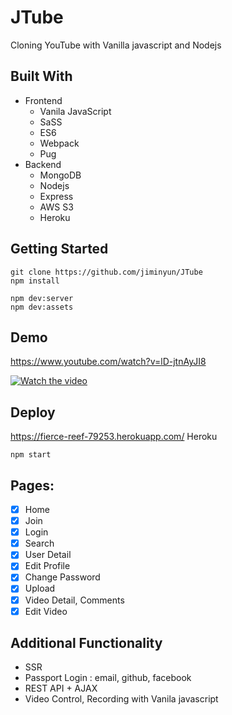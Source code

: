 # JTube

Cloning YouTube with Vanilla javascript and Nodejs

## Built With

- Frontend
  - Vanila JavaScript
  - SaSS
  - ES6
  - Webpack
  - Pug
- Backend
  - MongoDB
  - Nodejs
  - Express
  - AWS S3
  - Heroku

## Getting Started

```
git clone https://github.com/jiminyun/JTube
npm install

npm dev:server
npm dev:assets
```

## Demo

https://www.youtube.com/watch?v=lD-jtnAyJI8

[![Watch the video](https://img.youtube.com/vi/lD-jtnAyJI8/maxresdefault.jpg)](https://youtu.be/lD-jtnAyJI8)

## Deploy

https://fierce-reef-79253.herokuapp.com/
Heroku

```
npm start
```

## Pages:

- [x] Home
- [x] Join
- [x] Login
- [x] Search
- [x] User Detail
- [x] Edit Profile
- [x] Change Password
- [x] Upload
- [x] Video Detail, Comments
- [x] Edit Video

## Additional Functionality

- SSR
- Passport Login : email, github, facebook
- REST API + AJAX
- Video Control, Recording with Vanila javascript
